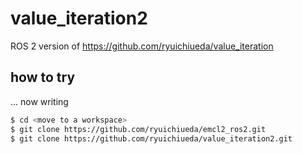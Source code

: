 # value_iteration2

ROS 2 version of https://github.com/ryuichiueda/value_iteration


## how to try

... now writing


```bash
$ cd <move to a workspace>
$ git clone https://github.com/ryuichiueda/emcl2_ros2.git
$ git clone https://github.com/ryuichiueda/value_iteration2.git
```



